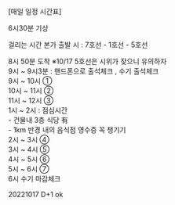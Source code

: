 [매일 일정 시간표]

6시30분 기상

걸리는 시간   본가 출발 시 : 7호선 - 1호선 - 5호선    

8시 50분 도착	 ※10/17 5호선은 시위가 잦으니 유의하자  
9시 ~ 9시3분 : 핸드폰으로 출석체크 , 수기 출석체크  
9시 ~ 10시 ①     
10시 ~ 11시 ②  
11시 ~ 12시 ③  
1시 ~ 2시 : 점심시간   
		 - 건물내 3층 식당 有   
		 - 1km 반경 내의 음식점 영수증 꼭 챙기기   
2시 ~ 3시 ④  
3시 ~ 4시 ⑤  
4시 ~ 5시 ⑥  
5시 ~ 6시 ⑦  
6시   수기 마감체크  

20221017 D+1 ok


